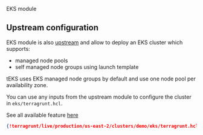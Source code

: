  EKS module

## Upstream configuration

EKS module is also [upstream](https://github.com/terraform-aws-modules/terraform-aws-eks) and allow to deploy an EKS cluster which supports:

* managed node pools
* self managed node groups using launch template

tEKS uses EKS managed node groups by default and use one node pool per availability zone.

You can use any inputs from the upstream module to configure the cluster in `eks/terragrunt.hcl`.

See all available feature [here](https://github.com/terraform-aws-modules/terraform-aws-eks#available-features)

```json
{!terragrunt/live/production/us-east-2/clusters/demo/eks/terragrunt.hcl!}
```

